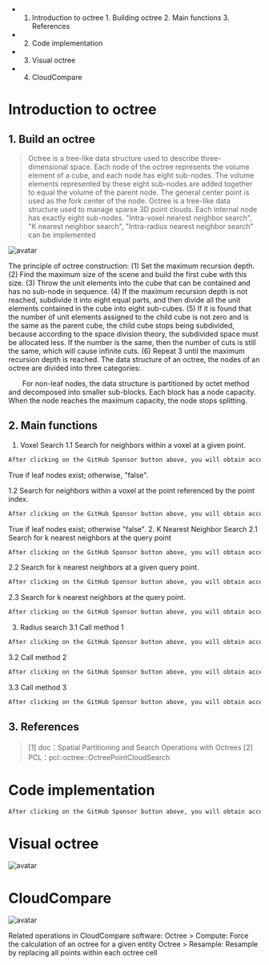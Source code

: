  + 1. Introduction to octree 1. Building octree 2. Main functions 3. References

 + 2. Code implementation 

 + 3. Visual octree 

 + 4. CloudCompare 

#  Introduction to octree 

##  1. Build an octree 

>  Octree is a tree-like data structure used to describe three-dimensional space. Each node of the octree represents the volume element of a cube, and each node has eight sub-nodes. The volume elements represented by these eight sub-nodes are added together to equal the volume of the parent node. The general center point is used as the fork center of the node. Octree is a tree-like data structure used to manage sparse 3D point clouds. Each internal node has exactly eight sub-nodes. "Intra-voxel nearest neighbor search", "K nearest neighbor search", "Intra-radius nearest neighbor search" can be implemented 

 ![avatar]( 20210522212717363.png) 

 The principle of octree construction: (1) Set the maximum recursion depth. (2) Find the maximum size of the scene and build the first cube with this size. (3) Throw the unit elements into the cube that can be contained and has no sub-node in sequence. (4) If the maximum recursion depth is not reached, subdivide it into eight equal parts, and then divide all the unit elements contained in the cube into eight sub-cubes. (5) If it is found that the number of unit elements assigned to the child cube is not zero and is the same as the parent cube, the child cube stops being subdivided, because according to the space division theory, the subdivided space must be allocated less. If the number is the same, then the number of cuts is still the same, which will cause infinite cuts. (6) Repeat 3 until the maximum recursion depth is reached. The data structure of an octree, the nodes of an octree are divided into three categories: 

   For non-leaf nodes, the data structure is partitioned by octet method and decomposed into smaller sub-blocks. Each block has a node capacity. When the node reaches the maximum capacity, the node stops splitting. 

##  2. Main functions 

 1. Voxel Search 1.1 Search for neighbors within a voxel at a given point. 

  ```python  
After clicking on the GitHub Sponsor button above, you will obtain access permissions to my private code repository ( https://github.com/slowlon/my_code_bar ) to view this blog code. By searching the code number of this blog, you can find the code you need, code number is: 2024020309574199849
  ```  
 True if leaf nodes exist; otherwise, "false". 

 1.2 Search for neighbors within a voxel at the point referenced by the point index. 

  ```python  
After clicking on the GitHub Sponsor button above, you will obtain access permissions to my private code repository ( https://github.com/slowlon/my_code_bar ) to view this blog code. By searching the code number of this blog, you can find the code you need, code number is: 2024020309574199849
  ```  
 True if leaf nodes exist; otherwise "false". 2. K Nearest Neighbor Search 2.1 Search for k nearest neighbors at the query point 

  ```python  
After clicking on the GitHub Sponsor button above, you will obtain access permissions to my private code repository ( https://github.com/slowlon/my_code_bar ) to view this blog code. By searching the code number of this blog, you can find the code you need, code number is: 2024020309574199849
  ```  
 2.2 Search for k nearest neighbors at a given query point. 

  ```python  
After clicking on the GitHub Sponsor button above, you will obtain access permissions to my private code repository ( https://github.com/slowlon/my_code_bar ) to view this blog code. By searching the code number of this blog, you can find the code you need, code number is: 2024020309574199849
  ```  
 2.3 Search for k nearest neighbors at the query point. 

  ```python  
After clicking on the GitHub Sponsor button above, you will obtain access permissions to my private code repository ( https://github.com/slowlon/my_code_bar ) to view this blog code. By searching the code number of this blog, you can find the code you need, code number is: 2024020309574199849
  ```  
 3. Radius search 3.1 Call method 1 

  ```python  
After clicking on the GitHub Sponsor button above, you will obtain access permissions to my private code repository ( https://github.com/slowlon/my_code_bar ) to view this blog code. By searching the code number of this blog, you can find the code you need, code number is: 2024020309574199849
  ```  
 3.2 Call method 2 

  ```python  
After clicking on the GitHub Sponsor button above, you will obtain access permissions to my private code repository ( https://github.com/slowlon/my_code_bar ) to view this blog code. By searching the code number of this blog, you can find the code you need, code number is: 2024020309574199849
  ```  
 3.3 Call method 3 

  ```python  
After clicking on the GitHub Sponsor button above, you will obtain access permissions to my private code repository ( https://github.com/slowlon/my_code_bar ) to view this blog code. By searching the code number of this blog, you can find the code you need, code number is: 2024020309574199849
  ```  
##  3. References 

>  [1] doc：Spatial Partitioning and Search Operations with Octrees [2] PCL：pcl::octree::OctreePointCloudSearch 

#  Code implementation 

  ```python  
After clicking on the GitHub Sponsor button above, you will obtain access permissions to my private code repository ( https://github.com/slowlon/my_code_bar ) to view this blog code. By searching the code number of this blog, you can find the code you need, code number is: 2024020309574199849
  ```  
#  Visual octree 

 ![avatar]( 20210330211911392.jpg) 

#  CloudCompare 

 ![avatar]( 20201229103224953.gif) 

 Related operations in CloudCompare software: Octree > Compute: Force the calculation of an octree for a given entity Octree > Resample: Resample by replacing all points within each octree cell  

